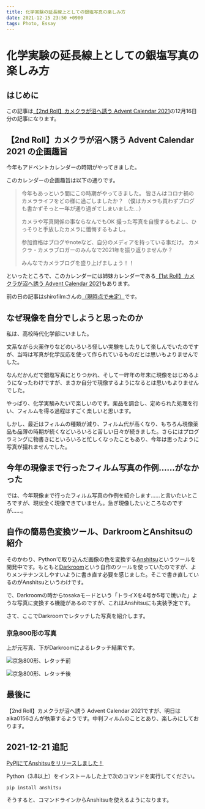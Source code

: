 ```yaml
---
title: 化学実験の延長線上としての銀塩写真の楽しみ方
date: 2021-12-15 23:50 +0900
tags: Photo, Essay
---
```


# 化学実験の延長線上としての銀塩写真の楽しみ方

## はじめに

この記事は[【2nd Roll】カメクラが沼へ誘う Advent Calendar 2021](https://adventar.org/calendars/6416)の12月16日分の記事になります。

## 【2nd Roll】カメクラが沼へ誘う Advent Calendar 2021 の企画趣旨

今年もアドベントカレンダーの時期がやってきました。

このカレンダーの企画趣旨は以下の通りです。

> 今年もあっという間にこの時期がやってきました。
> 皆さんはコロナ禍のカメラライフをどの様に過ごしましたか？
> （僕はカメラも買わずブログも書かずそっと一年が通り過ぎてしまいました…）
>
> カメラや写真関係の事ならなんでもOK
> 撮った写真を自慢するもよし、ひっそりと手放したカメラに懺悔するもよし。
>
> 参加資格はブログやnoteなど、自分のメディアを持っている事だけ。
> カメクラ・カメラブロガーのみんなで2021年を振り返りませんか？
>
> みんなでカメラブログを盛り上げましょう！！

といったところで、このカレンダーには姉妹カレンダーである[【1st Roll】カメクラが沼へ誘う Advent Calendar 2021](https://adventar.org/calendars/6414)もあります。

前の日の記事はshirofilmさんの[（現時点で未定）](https://adventar.org/calendars/6416)です。

## なぜ現像を自分でしようと思ったのか

私は、高校時代化学部にいました。

文系ながら火薬作りなどのいろいろ怪しい実験をしたりして楽しんでいたのですが、当時は写真が化学反応を使って作られているものだとは思いもよりませんでした。

なんだかんだで銀塩写真にとりつかれ、そして一昨年の年末に現像をはじめるようになったわけですが、まさか自分で現像するようになるとは思いもよりませんでした。

やっぱり、化学実験みたいで楽しいのです。薬品を調合し、定められた処理を行い、フィルムを得る過程はすごく楽しいと思います。

しかし、最近はフィルムの種類が減り、フィルム代が高くなり、もちろん現像薬品も品薄の時期が続くなどいろいろと苦しい日々が続きました。さらにはプログラミングに物書きにといろいろと忙しくなったこともあり、今年は思ったように写真が撮れませんでした。

## 今年の現像まで行ったフィルム写真の作例……がなかった

では、今年現像まで行ったフィルム写真の作例を紹介します……と言いたいところですが、現状全く現像できていません。急ぎ現像したいところなのですが……。

## 自作の簡易色変換ツール、DarkroomとAnshitsuの紹介

そのかわり、Pythonで取り込んだ画像の色を変換する[Anshitsu](https://github.com/huideyeren/anshitsu)というツールを開発中です。もともと[Darkroom](https://github.com/huideyeren/darkroom)という自作のツールを使っていたのですが、よりメンテナンスしやすいように書き直す必要を感じました。そこで書き直しているのがAnshitsuというわけです。

で、Darkroomの時からtosakaモードという「トライXを4号か5号で焼いた」ような写真に変換する機能があるのですが、これはAnshitsuにも実装予定です。

さて、ここでDarkroomでレタッチした写真を紹介します。

### 京急800形の写真

上が元写真、下がDarkroomによるレタッチ結果です。

![京急800形、レタッチ前](Keikyu-800.jpg)

![京急800形、レタッチ後](2021-07-14_18-23-48_85.jpeg)

## 最後に

【2nd Roll】カメクラが沼へ誘う Advent Calendar 2021ですが、明日はaika0156さんが執筆するようです。中判フィルムのこととあり、楽しみにしております。

## 2021-12-21 追記

[PyPIにてAnshitsuをリリースしました！](https://pypi.org/project/anshitsu/)

Python（3.8以上）をインストールした上で次のコマンドを実行してください。

``` shell
pip install anshitsu
```

そうすると、コマンドラインからAnshitsuを使えるようになります。
